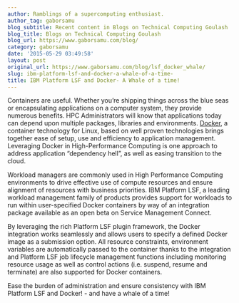 ```yaml
---
author: Ramblings of a supercomputing enthusiast.
author_tag: gaborsamu
blog_subtitle: Recent content in Blogs on Technical Computing Goulash
blog_title: Blogs on Technical Computing Goulash
blog_url: https://www.gaborsamu.com/blog/
category: gaborsamu
date: '2015-05-29 03:49:58'
layout: post
original_url: https://www.gaborsamu.com/blog/lsf_docker_whale/
slug: ibm-platform-lsf-and-docker-a-whale-of-a-time-
title: IBM Platform LSF and Docker- A Whale of a time!
---
```


<p>Containers are useful. Whether you&rsquo;re shipping things across the blue seas or
encapsulating applications on a computer system, they provide numerous benefits. HPC Administrators will know that applications today can depend upon multiple
packages, libraries and environments. <a href="https://www.docker.com/">Docker</a>, a container technology for Linux, based on well proven technologies brings together ease of setup, use and
efficiency to application management. Leveraging Docker in High-Performance
Computing is one approach to address application &ldquo;dependency hell&rdquo;, as well
as easing transition to the cloud.</p>

<p>Workload managers are commonly used in High Performance Computing environments
to drive effective use of compute resources and ensure alignment of resources
with business priorities. IBM Platform LSF, a leading workload management
family of products provides support for workloads to run within user-specified
Docker containers by way of an integration package available as an open beta
on Service Management Connect.</p>

<p>By leveraging the rich Platform LSF plugin framework, the Docker integration
works seamlessly and allows users to specify a defined Docker image as a
submission option. All resource constraints, environment variables are
automatically passed to the container thanks to the integration and Platform
LSF job lifecycle management functions including monitoring resource usage as
well as control actions (i.e. suspend, resume and terminate) are also supported
for Docker containers.</p>

<p>Ease the burden of administration and ensure consistency with IBM Platform LSF
and Docker! - and have a whale of a time!</p>